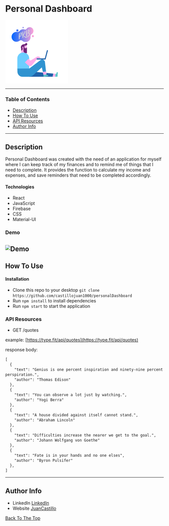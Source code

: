 # Personal Dashboard

 ![Project Image](src/img/pkb1.png)

 

 ---


 ### Table of Contents

- [Description](#description)
- [How To Use](#how-to-use)
- [API Resources](#api-resources)
- [Author Info](#author-info)

---

## Description 

Personal Dashboard was created with the need of an application for myself where I can keep track of my finances and to remind me of things that I need to complete. It provides the function to calculate my income and expenses, and save reminders that need to be completed accordingly. 

#### Technologies

- React 
- JavaScript 
- Firebase
- CSS 
- Material-UI

### Demo

 ![Demo](dashboard.gif)
---

## How To Use

#### Installation 

- Clone this repo to your desktop `git clone https://github.com/castillojuan1000/personalDashboard`
- Run `npm install` to install dependencies
- Run `npm start` to start the application

### API Resources 

- GET /quotes

example: [https://type.fit/api/quotes](https://type.fit/api/quotes)

response body: 

```javascrip
[
  {
    "text": "Genius is one percent inspiration and ninety-nine percent perspiration.",
    "author": "Thomas Edison"
  },
  {
    "text": "You can observe a lot just by watching.",
    "author": "Yogi Berra"
  },
  {
    "text": "A house divided against itself cannot stand.",
    "author": "Abraham Lincoln"
  },
  {
    "text": "Difficulties increase the nearer we get to the goal.",
    "author": "Johann Wolfgang von Goethe"
  },
  {
    "text": "Fate is in your hands and no one elses",
    "author": "Byron Pulsifer"
  },
]
```

--- 

## Author Info
 - LinkedIn [LinkedIn](https://www.linkedin.com/in/juan-m-castillo-355403186/)
 - Website [JuanCastillo](https://juancastillo.dev/)

 [Back To The Top](#personal-dashboard)